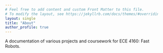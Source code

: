 ```yaml
---
# Feel free to add content and custom Front Matter to this file.
# To modify the layout, see https://jekyllrb.com/docs/themes/#overriding-theme-defaults
layout: single
title: "About"
author_profile: true
---
```

A documentation of various projects and coursework for ECE 4160: Fast Robots.
